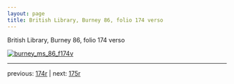 ```yaml
---
layout: page
title: British Library, Burney 86, folio 174 verso
---
```


British Library, Burney 86, folio 174 verso

[![burney_ms_86_f174v](http://www.homermultitext.org/iipsrv?IIIF=/project/homer/pyramidal/deepzoom/bl/burney86imgs/v1/burney_ms_86_f174v.tif/full/800,/0/default.jpg)](http://www.homermultitext.org/ict2/?urn=urn:cite2:bl:burney86imgs.v1:burney_ms_86_f174v) 

---

previous:  [174r](../174r/) | next: [175r](../175r/)